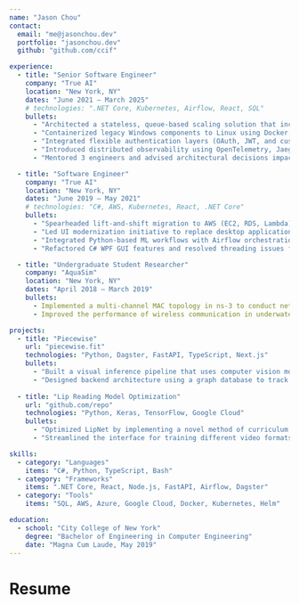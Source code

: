 ```yaml
---
name: "Jason Chou"
contact:
  email: "me@jasonchou.dev"
  portfolio: "jasonchou.dev"
  github: "github.com/ccif"

experience:
  - title: "Senior Software Engineer"
    company: "True AI"
    location: "New York, NY"
    dates: "June 2021 – March 2025"
    # technologies: ".NET Core, Kubernetes, Airflow, React, SQL"
    bullets:
      - "Architected a stateless, queue-based scaling solution that increased document processing capacity by 100x, preventing system standstills from complex SQL deadlocks and retaining key enterprise contracts."
      - "Containerized legacy Windows components to Linux using Docker, Kubernetes, and Helm, improving CI/CD flexibility and scalability."
      - "Integrated flexible authentication layers (OAuth, JWT, and custom schemes) for client-deployed PII-sensitive environments to meet compliance standards."
      - "Introduced distributed observability using OpenTelemetry, Jaeger, and Prometheus to debug performance bottlenecks across C# .NET Core microservices."
      - "Mentored 3 engineers and advised architectural decisions impacting enterprise contracts processing millions of mortgages annually."

  - title: "Software Engineer"
    company: "True AI"
    location: "New York, NY"
    dates: "June 2019 – May 2021"
    # technologies: "C#, AWS, Kubernetes, React, .NET Core"
    bullets:
      - "Spearheaded lift-and-shift migration to AWS (EC2, RDS, Lambda) and Azure, improving system availability and disaster recovery capabilities while coordinating cross-platform migration strategy and implementation."
      - "Led UI modernization initiative to replace desktop applications with a React-based web solution, eliminating per-machine installations and scaling concurrent users per client."
      - "Integrated Python-based ML workflows with Airflow orchestration, streamlining document classification and extraction processes."
      - "Refactored C# WPF GUI features and resolved threading issues for the document classification HITL platform."

  - title: "Undergraduate Student Researcher"
    company: "AquaSim"
    location: "New York, NY"
    dates: "April 2018 – March 2019"
    bullets:
      - Implemented a multi-channel MAC topology in ns-3 to conduct network traffic analysis using tcpdump and Python
      - Improved the performance of wireless communication in underwater environments by adjusting optimal parameter settings such as message length, transmission power, modulation power, and baud rate

projects:
  - title: "Piecewise"
    url: "piecewise.fit"
    technologies: "Python, Dagster, FastAPI, TypeScript, Next.js"
    bullets:
      - "Built a visual inference pipeline that uses computer vision models to detect, extract, and generate embeddings to efficiently match clothing items across multiple outfits."
      - "Designed backend architecture using a graph database to track item co-occurrence and compatibility based on past user behavior and generate visual style metrics."
  
  - title: "Lip Reading Model Optimization"
    url: "github.com/repo"
    technologies: "Python, Keras, TensorFlow, Google Cloud"
    bullets:
      - "Optimized LipNet by implementing a novel method of curriculum training that speeds up convergence"
      - "Streamlined the interface for training different video formats and deployed it to Google Cloud for training and predicting"

skills:
  - category: "Languages"
    items: "C#, Python, TypeScript, Bash"
  - category: "Frameworks"
    items: ".NET Core, React, Node.js, FastAPI, Airflow, Dagster"
  - category: "Tools"
    items: "SQL, AWS, Azure, Google Cloud, Docker, Kubernetes, Helm"

education:
  - school: "City College of New York"
    degree: "Bachelor of Engineering in Computer Engineering"
    date: "Magna Cum Laude, May 2019"
---
```


# Resume

